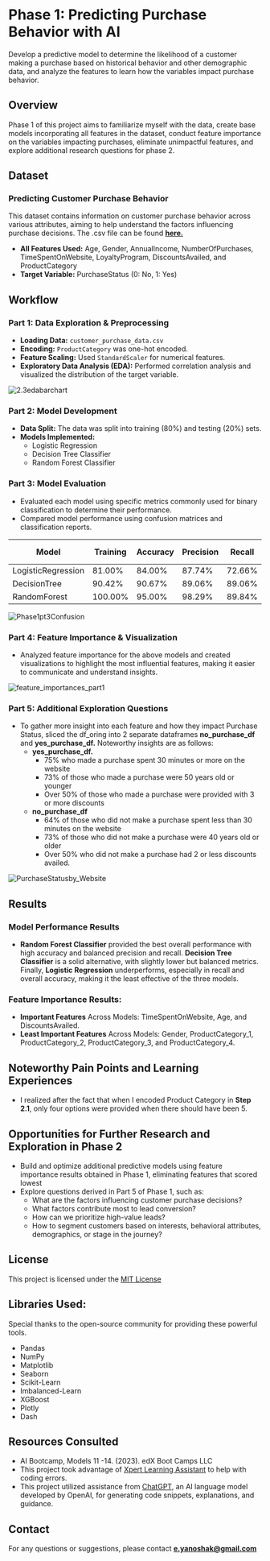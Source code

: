 # Phase 1: Predicting Purchase Behavior with AI
Develop a predictive model to determine the likelihood of a customer making a purchase based on historical behavior and other demographic data, and analyze the features to learn how the variables impact purchase behavior. 

## Overview
Phase 1 of this project aims to familiarize myself with the data, create base models incorporating all features in the dataset, conduct feature importance on the variables impacting purchases,  eliminate unimpactful features, and explore additional research questions for phase 2.

## Dataset
### Predicting Customer Purchase Behavior
This dataset contains information on customer purchase behavior across various attributes, aiming to help understand the factors influencing purchase decisions. The .csv file can be found [**here.**](https://drive.google.com/file/d/16U50yowgGxdagBeJdFnO-f8FloBKS-Fs/view) 

* **All Features Used:** Age, Gender, AnnualIncome, NumberOfPurchases, TimeSpentOnWebsite, LoyaltyProgram, DiscountsAvailed, and ProductCategory
* **Target Variable:** PurchaseStatus (0: No, 1: Yes)

## Workflow
### Part 1: Data Exploration & Preprocessing
* **Loading Data:** `customer_purchase_data.csv` 
* **Encoding:** `ProductCategory` was one-hot encoded.
* **Feature Scaling:** Used `StandardScaler` for numerical features.
* **Exploratory Data Analysis (EDA):** Performed correlation analysis and visualized the distribution of the target variable.

![2.3edabarchart](../Phase_1/Phase_1_images/2.3edabarchart.png)

### Part 2: Model Development
* **Data Split:** The data was split into training (80%) and testing (20%) sets.
* **Models Implemented:**
  * Logistic Regression
  * Decision Tree Classifier
  * Random Forest Classifier

### Part 3: Model Evaluation 
* Evaluated each model using specific metrics commonly used for binary classification to determine their performance.
* Compared model performance using confusion matrices and classification reports.

    
| Model              | Training | Accuracy | Precision | Recall | F1 Score | ROC AUC |
|--------------------|----------|----------|-----------|--------|----------|---------|
| LogisticRegression | 81.00%   | 84.00%   | 87.74%    | 72.66% | 79.49%   | 89.47%  |
| DecisionTree       | 90.42%   | 90.67%   | 89.06%    | 89.06% | 89.06%   | 94.01%  |
| RandomForest       | 100.00%  | 95.00%   | 98.29%    | 89.84% | 93.88%   | 95.80%  |

![Phase1pt3Confusion](../Phase_1/Phase_1_images/Phase1pt3Confusion.png)

### Part 4: Feature Importance & Visualization
* Analyzed feature importance for the above models and created visualizations to highlight the most influential features, making it easier to communicate and understand insights.

![feature_importances_part1](../Phase_1/Phase_1_images/feature_importances_part1.png)

### Part 5: Additional Exploration Questions
* To gather more insight into each feature and how they impact Purchase Status, sliced the df_oring into 2 separate dataframes **no_purchase_df** and **yes_purchase_df.**  Noteworthy insights are as follows: 
  * **yes_purchase_df.**
    * 75% who made a purchase spent 30 minutes or more on the website
    * 73% of those who made a purchase were 50 years old or younger
    * Over 50% of those who made a purchase were provided with 3 or more discounts
  * **no_purchase_df**
    * 64% of those who did not make a purchase spent less than 30 minutes on the website
    * 73% of those who did not make a purchase were 40 years old or older
    * Over 50% who did not make a purchase had 2 or less discounts availed.

![PurchaseStatusby_Website](../Phase_1/Phase_1_images/PurchaseStatusby_Website.png)

## Results
### Model Performance Results
* **Random Forest Classifier** provided the best overall performance with high accuracy and balanced precision and recall. **Decision Tree Classifier** is a solid alternative, with slightly lower but balanced metrics. Finally, **Logistic Regression** underperforms, especially in recall and overall accuracy, making it the least effective of the three models.

### Feature Importance Results:
* **Important Features** Across Models: TimeSpentOnWebsite, Age, and DiscountsAvailed.
* **Least Important Features** Across Models: Gender, ProductCategory_1, ProductCategory_2, ProductCategory_3, and ProductCategory_4.

## Noteworthy Pain Points and Learning Experiences
* I realized after the fact that when I encoded Product Category  in **Step 2.1**, only four options were provided when there should have been 5.

## Opportunities for Further Research and Exploration in Phase 2
* Build and optimize additional predictive models using feature importance results obtained in Phase 1, eliminating features that scored lowest
* Explore questions derived in Part 5 of Phase 1, such as:
  * What are the factors influencing customer purchase decisions?
  * What factors contribute most to lead conversion?
  * How can we prioritize high-value leads?
  * How to segment customers based on interests, behavioral attributes, demographics, or stage in the journey? 

## License
This project is licensed under the [MIT License](../LICENSE.txt)

## Libraries Used:
Special thanks to the open-source community for providing these powerful tools.
* Pandas
* NumPy
* Matplotlib
* Seaborn
* Scikit-Learn
* Imbalanced-Learn
* XGBoost
* Plotly
* Dash

## Resources Consulted 
* AI Bootcamp, Models 11 -14. (2023). edX Boot Camps LLC
* This project took advantage of [Xpert Learning Assistant](https://bootcampspot.instructure.com/courses/6141/external_tools/313) to help with coding errors.
* This project utilized assistance from [ChatGPT](https://openai.com/chatgpt), an AI language model developed by OpenAI, for generating code snippets, explanations, and guidance.

## Contact
For any questions or suggestions, please contact **e.yanoshak@gmail.com** 